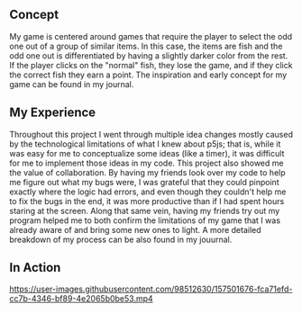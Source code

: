## Concept 
My game is centered around games that require the player to select the odd one out of a group of similar items. In this case, the items are fish and the odd one out is differentiated by having a slightly darker color from the rest. If the player clicks on the "normal" fish, they lose the game, and if they click the correct fish they earn a point. The inspiration and early concept for my game can be found in my journal.

## My Experience
Throughout this project I went through multiple idea changes mostly caused by the technological limitations of what I knew about p5js; that is, while it was easy for me to conceptualize some ideas (like a timer), it was difficult for me to implement those ideas in my code. This project also showed me the value of collaboration. By having my friends look over my code to help me figure out what my bugs were, I was grateful that they could pinpoint exactly where the logic had errors, and even though they couldn't help me to fix the bugs in the end, it was more productive than if I had spent hours staring at the screen. Along that same vein, having my friends try out my program helped me to both confirm the limitations of my game that I was already aware of and bring some new ones to light. A more detailed breakdown of my process can be also found in my jouurnal.

## In Action

https://user-images.githubusercontent.com/98512630/157501676-fca71efd-cc7b-4346-bf89-4e2065b0be53.mp4
